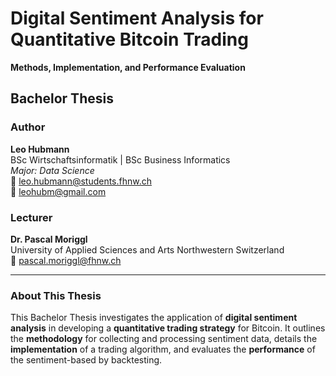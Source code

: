 # Digital Sentiment Analysis for Quantitative Bitcoin Trading
**Methods, Implementation, and Performance Evaluation**

## Bachelor Thesis 

### Author

**Leo Hubmann**  
BSc Wirtschaftsinformatik | BSc Business Informatics  
*Major: Data Science*  
📧 leo.hubmann@students.fhnw.ch  
📧 leohubm@gmail.com  

### Lecturer

**Dr. Pascal Moriggl**  
University of Applied Sciences and Arts Northwestern Switzerland  
📧 pascal.moriggl@fhnw.ch  

---

### About This Thesis

This Bachelor Thesis investigates the application of **digital sentiment analysis** in developing a **quantitative trading strategy** for Bitcoin. It outlines the **methodology** for collecting and processing sentiment data, details the **implementation** of a trading algorithm, and evaluates the **performance** of the sentiment-based by backtesting.
